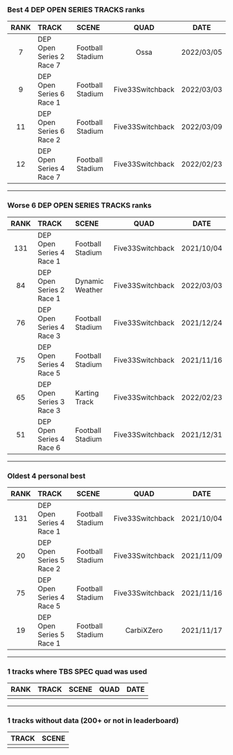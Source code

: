 ### Best 4 DEP OPEN SERIES TRACKS ranks
|RANK|TRACK|SCENE|QUAD|DATE|
|:---:|:---|:---|:---:|:---:|
|7|DEP Open Series 2 Race 7|Football Stadium|Ossa|2022/03/05|
|9|DEP Open Series 6 Race 1|Football Stadium|Five33Switchback|2022/03/03|
|11|DEP Open Series 6 Race 2|Football Stadium|Five33Switchback|2022/03/09|
|12|DEP Open Series 4 Race 7|Football Stadium|Five33Switchback|2022/02/23|
---
### Worse 6 DEP OPEN SERIES TRACKS ranks
|RANK|TRACK|SCENE|QUAD|DATE|
|:---:|:---|:---|:---:|:---:|
|131|DEP Open Series 4 Race 1|Football Stadium|Five33Switchback|2021/10/04|
|84|DEP Open Series 2 Race 1|Dynamic Weather|Five33Switchback|2022/03/03|
|76|DEP Open Series 4 Race 3|Football Stadium|Five33Switchback|2021/12/24|
|75|DEP Open Series 4 Race 5|Football Stadium|Five33Switchback|2021/11/16|
|65|DEP Open Series 3 Race 3|Karting Track|Five33Switchback|2022/02/23|
|51|DEP Open Series 4 Race 6|Football Stadium|Five33Switchback|2021/12/31|
---
### Oldest 4 personal best
|RANK|TRACK|SCENE|QUAD|DATE|
|:---:|:---|:---|:---:|:---:|
|131|DEP Open Series 4 Race 1|Football Stadium|Five33Switchback|2021/10/04|
|20|DEP Open Series 5 Race 2|Football Stadium|Five33Switchback|2021/11/09|
|75|DEP Open Series 4 Race 5|Football Stadium|Five33Switchback|2021/11/16|
|19|DEP Open Series 5 Race 1|Football Stadium|CarbiXZero|2021/11/17|
---
### 1 tracks where TBS SPEC quad was used
|RANK|TRACK|SCENE|QUAD|DATE|
|:---:|:---|:---|:---:|:---:|
||||||
---
### 1 tracks without data (200+ or not in leaderboard)
|TRACK|SCENE|
|:---|:---|
|||
